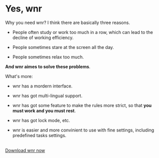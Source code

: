 # Yes, wnr

Why you need wnr? I think there are basically three reasons.

- People often study or work too much in a row, which can lead to the decline of working efficiency.

- People sometimes stare at the screen all the day.

- People sometimes relax too much.

**And wnr aimes to solve these problems**.

What's more:

- wnr has a mordern interface.

- wnr has got multi-lingual support.

- wnr has got some feature to make the rules more strict, so that **you must work and you must rest**.

- wnr has got lock mode, etc.

- wnr is easier and more convinient to use with fine settings, including predefined tasks settings.

<br /><a href="../download/links.html" class="btn btn--default">Download wnr now</a>
